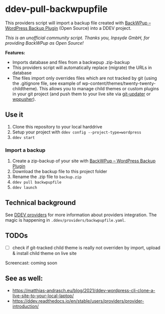 # ddev-pull-backwpupfile

This providers script will import a backup file created with [BackWPup – WordPress Backup Plugin](https://wordpress.org/plugins/backwpup/) (Open Source) into a DDEV project.

*This is an unofficial community script. Thanks you, Inpsyde GmbH, for providing BackWPup as Open Source!*

**Features:**

- Imports database and files from a backwpup .zip-backup
- This providers script will automatically replace (migrate) the URLs in database
- The files import only overrides files which are not tracked by git (using the .gitignore file, see example of wp-content/themes/twenty-twenty-childtheme). This allows you to manage child themes or custom plugins in your git project (and push them to your live site via [git-updater](https://git-updater.com/) or [wppusher](https://wppusher.com/)).

## Use it

1. Clone this repository to your local harddrive
1. Setup your project with `ddev config --project-type=wordpress`
1. `ddev start`

### Import a backup 
1. Create a zip-backup of your site with [BackWPup – WordPress Backup Plugin](https://wordpress.org/plugins/backwpup/)
1. Download the backup file to this project folder
1. Rename the .zip file to `backup.zip`
1. `ddev pull backwpupfile`
1. `ddev launch`

## Technical background

See [DDEV providers](https://ddev.readthedocs.io/en/stable/users/providers/provider-introduction/) for more information about providers integration. The magic is happening in `.ddev/providers/backwpupfile.yaml`. 

## TODOs

- [ ] check if git-tracked child theme is really not overriden by import, upload & install child theme on live site

Screencast: coming soon

## See as well:

- https://matthias-andrasch.eu/blog/2021/ddev-wordpress-cli-clone-a-live-site-to-your-local-laptop/
- https://ddev.readthedocs.io/en/stable/users/providers/provider-introduction/